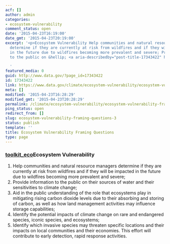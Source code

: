 ```yaml
---
acf: []
author: admin
categories:
- ecosystem-vulnerability
comment_status: open
date: '2015-04-23T16:19:00'
date_gmt: '2015-04-23T20:19:00'
excerpt: '<p>Ecosystem Vulnerability Help communities and natural resource managers
  determine if they are currently at risk from wildfires and if they will be impacted
  in the future due to wildfires becoming more prevalent and severe; Provide information
  to the public on &hellip; <a aria-describedby="post-title-17343422" href="https://www.data.gov/climate/ecosystem-vulnerability/ecosystem-vulnerability-framing-questions/">Continued</a></p>

  '
featured_media: 0
guid: http://www.data.gov/?page_id=17343422
id: 17343422
link: https://www.data.gov/climate/ecosystem-vulnerability/ecosystem-vulnerability-framing-questions/
meta: []
modified: '2015-04-23T16:28:29'
modified_gmt: '2015-04-23T20:28:29'
permalink: /climate/ecosystem-vulnerability/ecosystem-vulnerability-framing-questions/
ping_status: open
redirect_from: []
slug: ecosystem-vulnerability-framing-questions-3
status: publish
template: ''
title: Ecosystem Vulnerability Framing Questions
type: page
---
```

### [toolkit_eco](https://s3.amazonaws.com/bsp-ocsit-prod-east-appdata/datagov/wordpress/2014/03/toolkit_eco.jpg)Ecosystem Vulnerability


1. Help communities and natural resource managers determine if they are currently at risk from wildfires and if they will be impacted in the future due to wildfires becoming more prevalent and severe;
2. Provide information to the public on their sources of water and their sensitivities to climate change;
3. Aid in the public understanding of the role that ecosystems play in mitigating rising carbon dioxide levels due to their absorbing and storing of carbon, as well as how land management activities may influence storage capabilities;
4. Identify the potential impacts of climate change on rare and endangered species, iconic species, and ecosystems;
5. Identify which invasive species may threaten specific locations and their impacts on local communities and their economies. This effort will contribute to early detection, rapid response activities.


